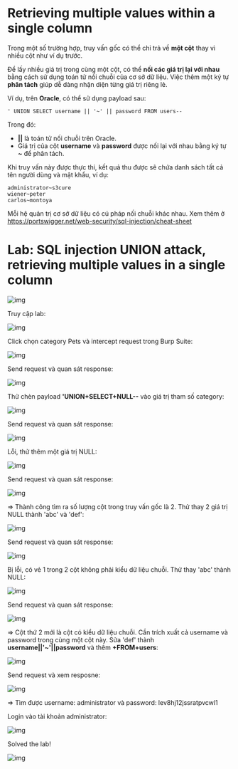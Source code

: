 # Retrieving multiple values within a single column

Trong một số trường hợp, truy vấn gốc có thể chỉ trả về **một cột** thay vì nhiều cột như ví dụ trước.

Để lấy nhiều giá trị trong cùng một cột, có thể **nối các giá trị lại với nhau** bằng cách sử dụng toán tử nối chuỗi của cơ sở dữ liệu. Việc thêm một ký tự **phân tách** giúp dễ dàng nhận diện từng giá trị riêng lẻ.

Ví dụ, trên **Oracle**, có thể sử dụng payload sau:

    ' UNION SELECT username || '~' || password FROM users--

Trong đó:

- **||** là toán tử nối chuỗi trên Oracle.
- Giá trị của cột **username** và **password** được nối lại với nhau bằng ký tự **~** để phân tách.

Khi truy vấn này được thực thi, kết quả thu được sẽ chứa danh sách tất cả tên người dùng và mật khẩu, ví dụ:

    administrator~s3cure
    wiener~peter
    carlos~montoya

Mỗi hệ quản trị cơ sở dữ liệu có cú pháp nối chuỗi khác nhau. Xem thêm ở https://portswigger.net/web-security/sql-injection/cheat-sheet

# Lab: SQL injection UNION attack, retrieving multiple values in a single column

![img](53)

Truy cập lab: 

![img](54)

Click chọn category Pets và intercept request trong Burp Suite: 

![img](55)

Send request và quan sát response: 

![img](56)

Thử chèn payload **'UNION+SELECT+NULL--** vào giá trị tham số category: 

![img](57)

Send request và quan sát response: 

![img](58)

Lỗi, thử thêm một giá trị NULL: 

![img](59)

Send request và quan sát response: 

![img](60)

=> Thành công tìm ra số lượng cột trong truy vấn gốc là 2. Thử thay 2 giá trị NULL thành 'abc' và 'def':

![img](61)

Send request và quan sát response: 

![img](62)

Bị lỗi, có vẻ 1 trong 2 cột không phải kiểu dữ liệu chuỗi. Thử thay 'abc' thành NULL: 

![img](63)

Send request và quan sát response: 

![img](64)

=> Cột thứ 2 mới là cột có kiểu dữ liệu chuỗi. Cần trích xuất cả username và password trong cùng một cột này. Sửa 'def' thành **username||'~'||password** và thêm **+FROM+users**: 

![img](65)

Send request và xem resposne: 

![img](66)

=> Tìm được username: administrator và password: lev8hj12jssratpvcwl1

Login vào tài khoản administrator: 

![img](67)

Solved the lab!

![img](68)

















